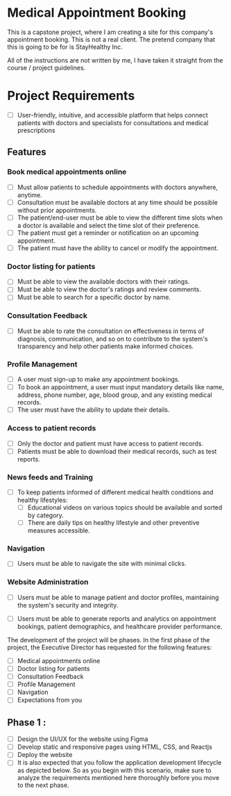 #  Medical Appointment Booking 

This is a capstone project, where I am creating a site for this company's appointment booking. This is not a real client. The pretend company that this is going to be for is StayHealthy Inc.

All of the instructions are not written by me, I have taken it straight from the course / project guidelines.

# Project Requirements

- [ ] User-friendly, intuitive, and accessible platform that helps connect patients with doctors and specialists for consultations and medical prescriptions

## Features

### Book medical appointments online

- [ ] Must allow patients to schedule appointments with doctors anywhere, anytime.
- [ ] Consultation must be available doctors at any time should be possible without prior appointments.
- [ ] The patient/end-user must be able to view the different time slots when a doctor is available and select the time slot of their preference.
- [ ] The patient must get a reminder or notification on an upcoming appointment.
- [ ] The patient must have the ability to cancel or modify the appointment.

### Doctor listing for patients

- [ ] Must be able to view the available doctors with their ratings.
- [ ] Must be able to view the doctor's ratings and review comments.
- [ ] Must be able to search for a specific doctor by name.

### Consultation Feedback

- [ ] Must be able to rate the consultation on effectiveness in terms of diagnosis, communication, and so on to contribute to the system's transparency and help other patients make informed choices.

### Profile Management

- [ ] A user must sign-up to make any appointment bookings.
- [ ] To book an appointment, a user must input mandatory details like name, address, phone number, age, blood group, and any existing medical records.
- [ ] The user must have the ability to update their details.

### Access to patient records

- [ ] Only the doctor and patient must have access to patient records.
- [ ] Patients must be able to download their medical records, such as test reports.

### News feeds and Training

- [ ] To keep patients informed of different medical health conditions and healthy lifestyles:
  - [ ] Educational videos on various topics should be available and sorted by category.
  - [ ] There are daily tips on healthy lifestyle and other preventive measures accessible.

### Navigation

- [ ] Users must be able to navigate the site with minimal clicks.

### Website Administration

- [ ] Users must be able to manage patient and doctor profiles, maintaining the system's security and integrity.
- [ ] Users must be able to generate reports and analytics on appointment bookings, patient demographics, and healthcare provider performance.


The development of the project will be phases. In the first phase of the project, the Executive Director has requested for the following features:

- [ ] Medical appointments online
- [ ] Doctor listing for patients
- [ ] Consultation Feedback
- [ ] Profile Management
- [ ] Navigation
- [ ] Expectations from you

## Phase 1 : 

- [ ] Design the UI/UX for the website using Figma
- [ ] Develop static and responsive pages using HTML, CSS, and Reactjs
- [ ] Deploy the website
- [ ] It is also expected that you follow the application development lifecycle as depicted below. So as you begin with this scenario, make sure to analyze the requirements mentioned here thoroughly before you move to the next phase.
